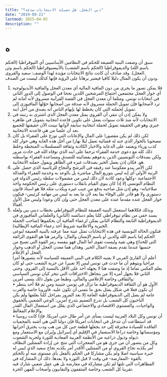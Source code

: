 ```yaml
---
title: "دين العجل، هل حصيلة الانتخابات صدفة؟"
date: "2019-09-21"
lastmod: 2025-04-05
description: ""
---
```

# **ه**

سبق أن وصفت البنية العميقة للحكم في النظامين الأساسيين أي الثيوقراطيا (الحكم باسم الله) والديموقراطيا (الحكم باسم الشعب) بالأبيسيوقراطيا (الحكم باسم وثن العجل). وقد صادف أن كانت نتائج الانتخابات مؤيدة لهذا الوصف: سعيد والقروي.  
ودون أن يكون المثال دليلا كافيا فيعتبر برهانا على الرؤية فإنها كذلك ليست من الصدف.  
1. فلا يمكن تصور ما يجري من دون المافية المالية أي معدن العجل والمافية الأيديولوجية أي خوار العجل مجتمعين اجتماع المرشحين اللذين نجحا في الوصول إلى الدور الثاني في انتخابات تونس. ومثلما أن معدن العجل في القصة القرآنية مسروق لأنه أمانة لم ترد لأصحابها فإن تمويل الحملة مسروق لأنه صدقة من أصحابها حوّلها المافيوزي إلى تمويل لحملته التي كان يخطط لها بإيهام الناس أنه يصدق من أجل ابنه.  
2. ولا يمكن إذن أن ننفي أن القروي يمثل معدن العجل الذي اشترى به رتبته في الانتخابات لأنه منذ ثلاث سنوات يعمل على تكوين قاعدة انتخابية بتمويل في ظاهره خيري وهو في الحقيقة تمويل لحملة انتخابية سابقة لأوانها تبينت الآن حقيقتها للجميع بعد أن علمنا من هي قاعدته الانتخابية.  
3. لكن ذلك لم يكن مقصورا على المال والإعانات التي توزع على الفقراء بل كان مصحوبا بالخوار الذي جند له فضائية تعمل ليلا نهارا من أجل هذه الغاية وهي خوار كله كذب ورياء ويعتمد على الدعاية والاخبار الكاذبة وثقافة المسلسلات المنحطة وخلط ذلك كله مع دعوى خدمة الفقراء ترحما على ابنه الذي توفاه الله في حادث مرور ولكن بصدقات التونسيين الذين يدعوهم بفضائيته للتصدق ومساعدة الفقراء بواسطته هو. فكان إذن يعمل الخير بصدقات غيره في الظاهر ويمول حملته الانتخابية.  
4. لكن الأمر يبدو معكوسا عند رفيقه في الترشح والنجاح للرئاسية الذي حصل على الرتبة الأولى أي إنه ليس بتوزيع المال مباشرة بل بالوعد به وخدمة الفقراء والعدالة الاجتماعية -وكلها وعود كاذبة لأن ذلك ليس من مشمولات سلطة رئيس الدولة في النظام التونسي إلا إذا كان ينوي القيام بانقلاب دستوري على رئيس الحكومة وأخذ صلاحياته- وهو إذن مثل صاحبه يدفع من جيب غيره ويكذب مثله فلا هو استاذ قانون دستوري ولا هو قادر على الوفاء بما يعد لأن ما يعد به ليس من مهامه كرئيس- فيكون خوار العجل عنده مقدما عنده على معدن العجل حتى وإن كان وعودا وليس مثل الأول أفعالا.  
5. وبذلك فكلاهما استعمل البنية العميقة للنظام الثيوقراطي بخطاب ديني بين ولعله بسند خفي من نظام ثيوقراطي كلنا يعلم دسائسه (الثاني) والعلماني المافيوزي في الديموقراطية التابعة والنظام الثاني يمكن لزعماء المافية أن يحكموها (صاحب الحملة الخيرية والاعلامية شروط أحد زعماء المافية الإيطالية).  
فتكون الحالة التونسية في هذه الانتخابات تمثل عينة مما عرفته بالبنية العميقة لنوعي الحكم إما باسم الله والدين أو باسم الإنسان والمال: والرمز هنا هو التقوى الزائفة التي للخداع وهي تقية وليست تقوى أما المال فهو بنفسه رمز القوة التي تصبح من جنسها عندما تقدم بصفة اعمال الخير. وهذان هما معدن العجل أو الذهب وخوار العجل أو الإعلام.  
أعلم أن القارئ العربي لا يعنيه الكلام في البنى العميقة للسياسة لأنه يتصورها أمرا مزاجيا ويتوهم أن ما حدث في تونس ليس إلا تعبيرا عن حرية الشعب حتى لو كان يعلم العكس تماما إذ ما وصفت هنا لا يجهله أحد على الاقل بالنسبة إلى القروي. وحتى الثاني فلا يجهل أمره إلا من يتجاهل الاختراقات التي تنخر كيان تونس السياسي والثقافي وخاصة الإعلامي والمالي. وطبعا من يقول ذلك ينسى أمرين:  
• الأول هو أن الثقافة الديموقراطية ما تزال في تونس جنينية ومن ثم فلا أحد ينتظر أن تكون فعلا في شكل يمثل بحق ما نتمنى أن تكون عليه. فأوروبا خاصة والغرب عامة لم يصل إلى الديموقراطية العامة إلا بعد المرور بمراحل كلنا يعلمها ولم يكن الناخبون كل الشعب بل تدرج التعميم بتدرج أمرين: الوعي الشعبي بالحقوق والواجبات، والمستوى الاقتصادي والاجتماعي الذي يقلل من استعمال المال القذر والإعلام المغالط.  
• أن تونس وكل البلاد العربية ليست بمنأى عن أمر طال حتى أمريكا. فإذا كانت روسيا قد استطاعت أن تتدخل في انتخابات امريكا فإن دولنا التي هي أشبه بالمحميات الفاقدة للسيادة مخترقة إلى حد يجعلها قطعة جبن كل من هب ودب يخترق أحزابها ومؤسساتها وخاصة ذراعا الاستعمار في الإقليم أي إسرائيل وإيران مع الاستعمار ومع ذيوله وذيول ذراعيه من الأنظمة العربية المعادية للثورة ولحرية الشعوب.  
وكل من يتصور أن من جرى هو من المعجزات التي تنتج عن إرادة الممثلين النظاف أمر يكذبه نجاح القروي أو من الممثلين ألأقدر أمر يكذبه نجاح سعيد الذي ليس له خبرة سياسية اصلا ولم يكن مشاركا في الحكم بالفعل بأي مستوى منه أو بالحكم بالقوة -المعارضة- في وقت لا قبل الثورة ولا بعدها. ذلك أن المشاركة في المظاهرات التي تلتها لم تكن مشاركة في معارضة بل هي عمل شعبي شارك فيه تقريبا كل الشعب وخاصة المثقفون والنقابيون وأصحاب المهن الحرة.

###
